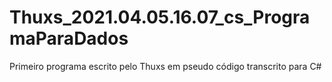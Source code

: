 # Thuxs_2021.04.05.16.07_cs_ProgramaParaDados
Primeiro programa escrito pelo Thuxs em pseudo código transcrito para C#
